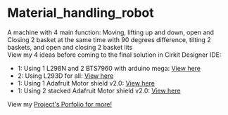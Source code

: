 # Material_handling_robot
A machine with 4 main function: Moving, lifting up and down, open and Closing 2 basket at the same time with 90 degrees difference, tilting 2 baskets, and open and closing 2 basket lits  
View my 4 ideas before coming to the final solution in Cirkit Designer IDE:  
+ 1: Using 1 L298N and 2 BTS7960 with arduino mega: [View here](https://app.cirkitdesigner.com/project/7d6883a3-baba-4743-b37d-e35bbc2b2684)  
+ 2: Using L293D for all: [View here](https://app.cirkitdesigner.com/project/7155d2f1-59a5-45e5-bbe3-ef6ad620df98)
+ 1: Using 1 Adafruit Motor shield v2.0: [View here](https://app.cirkitdesigner.com/project/afff9ec8-5408-444f-829e-eb7a223dfd0b)
+ 1: Using 2 stacked Adafruit Motor shield v2.0: [View here](https://app.cirkitdesigner.com/project/7666e3f8-3db8-49b5-932e-fe18bfa57095)

View my [Project's Porfolio for more!](https://www.canva.com/design/DAGyIA-Xw_E/oKh_3qQds8apTYl4Zw0kuw/edit#) 
